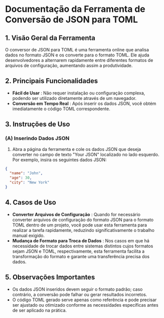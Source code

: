 # Documentação da Ferramenta de Conversão de JSON para TOML

## 1. Visão Geral da Ferramenta

O conversor de JSON para TOML é uma ferramenta online que analisa dados no formato JSON e os converte para o formato TOML. Ele ajuda desenvolvedores a alternarem rapidamente entre diferentes formatos de arquivos de configuração, aumentando assim a produtividade.

## 2. Principais Funcionalidades

* **Fácil de Usar** : Não requer instalação ou configuração complexa, podendo ser utilizado diretamente através de um navegador.
* **Conversão em Tempo Real** : Após inserir os dados JSON, você obtém imediatamente o código TOML correspondente.

## 3. Instruções de Uso

### (A) Inserindo Dados JSON

1. Abra a página da ferramenta e cole os dados JSON que deseja converter no campo de texto "Your JSON" localizado no lado esquerdo. Por exemplo, insira os seguintes dados JSON:
```json
{
  "name": "John",
  "age": 30,
  "city": "New York"
}
```

## 4. Casos de Uso

* **Converter Arquivos de Configuração** : Quando for necessário converter arquivos de configuração do formato JSON para o formato TOML dentro de um projeto, você pode usar esta ferramenta para realizar a tarefa rapidamente, reduzindo significativamente o trabalho manual exigido.
* **Mudança de Formato para Troca de Dados** : Nos casos em que há necessidade de trocar dados entre sistemas distintos cujos formatos sejam JSON e TOML, respectivamente, esta ferramenta facilita a transformação do formato e garante uma transferência precisa dos dados.

## 5. Observações Importantes

* Os dados JSON inseridos devem seguir o formato padrão; caso contrário, a conversão pode falhar ou gerar resultados incorretos.
* O código TOML gerado serve apenas como referência e pode precisar ser ajustado ou otimizado conforme as necessidades específicas antes de ser aplicado na prática.